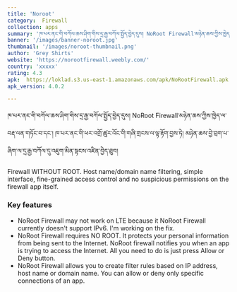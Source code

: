 ```yaml
---
title: 'Noroot'
category:  Firewall
collection: apps
summary: 'ཁ་པར་ནང་གི་བཀོལ་ཆས་ཤིག་གིས་དྲ་རྒྱ་བཀོལ་སྤྱོད་བྱེད་དུས། NoRoot Firewall་མཉེན་ཆས་ཀྱིས་ཁྱེད་ལ་བརྡ་ལན་གཏོང་བ་དང་། ཁ་པར་ནང་གི་ཕར་འགྲོ་ཚུར་འོང་གི་གཞི་གྲངས་ལ་ལྟ་རྟོག་བྱས་ཏེ། མཉེན་ཆས་བྱེ་བྲག་པ་ཞིག་ལ་དྲ་རྒྱ་བཀོལ་དུ་འཇུག་མིན་སྟངས་འཛིན་བྱེད་ཐུབ། '
banner: '/images/banner-noroot.jpg'
thumbnail: '/images/noroot-thumbnail.png'
author: 'Grey Shirts'
website: 'https://norootfirewall.weebly.com/'
country: 'xxxxx'
rating: 4.3
apk:  https://loklad.s3.us-east-1.amazonaws.com/apk/NoRootFirewall.apk
apk_version: 4.0.2

---
```


ཁ་པར་ནང་གི་བཀོལ་ཆས་ཤིག་གིས་དྲ་རྒྱ་བཀོལ་སྤྱོད་བྱེད་དུས། NoRoot Firewall་མཉེན་ཆས་ཀྱིས་ཁྱེད་ལ་བརྡ་ལན་གཏོང་བ་དང་། ཁ་པར་ནང་གི་ཕར་འགྲོ་ཚུར་འོང་གི་གཞི་གྲངས་ལ་ལྟ་རྟོག་བྱས་ཏེ། མཉེན་ཆས་བྱེ་བྲག་པ་ཞིག་ལ་དྲ་རྒྱ་བཀོལ་དུ་འཇུག་མིན་སྟངས་འཛིན་བྱེད་ཐུབ། 

Firewall WITHOUT ROOT. Host name/domain name filtering, simple interface, fine-grained access control and no suspicious permissions on the firewall app itself.

### Key features

- NoRoot Firewall may not work on LTE because it NoRoot Firewall currently doesn't support IPv6. I'm working on the fix.
- NoRoot Firewall requires NO ROOT. It protects your personal information from being sent to the Internet. NoRoot firewall notifies you when an app is trying to access the Internet. All you need to do is just press Allow or Deny button.
- NoRoot Firewall allows you to create filter rules based on IP address, host name or domain name. You can allow or deny only specific connections of an app.
